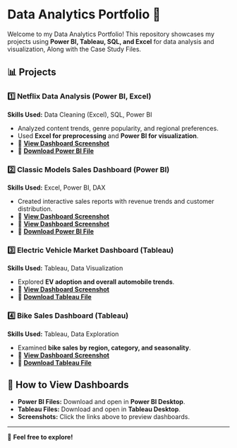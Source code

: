 # Data Analytics Portfolio 🎯  

Welcome to my Data Analytics Portfolio! This repository showcases my projects using **Power BI, Tableau, SQL, and Excel** for data analysis and visualization, Along with the Case Study Files.

## 📊 Projects  

### 1️⃣ Netflix Data Analysis (Power BI, Excel)  
**Skills Used:** Data Cleaning (Excel), SQL, Power BI  
- Analyzed content trends, genre popularity, and regional preferences.  
- Used **Excel for preprocessing** and **Power BI for visualization**.  
- 📌 **[View Dashboard Screenshot](https://github.com/AashPathan/Data-Analytics-Portfolio/blob/main/Netflix%20Dashboard.png)**  
- 📂 **[Download Power BI File](https://github.com/AashPathan/Data-Analytics-Portfolio/blob/main/Netflix_Dashboard.pbix)**  

### 2️⃣ Classic Models Sales Dashboard (Power BI)  
**Skills Used:** Excel, Power BI, DAX  
- Created interactive sales reports with revenue trends and customer distribution.  
- 📌 **[View Dashboard Screenshot](https://github.com/AashPathan/Data-Analytics-Portfolio/blob/main/Sales%20Dashboard%201.png)**
- 📌 **[View Dashboard Screenshot](https://github.com/AashPathan/Data-Analytics-Portfolio/blob/main/Sales%20Dashboard%202.png)**  
- 📂 **[Download Power BI File](https://github.com/AashPathan/Data-Analytics-Portfolio/blob/main/Sales_Dashboard.pbix)**  

### 3️⃣ Electric Vehicle Market Dashboard (Tableau)  
**Skills Used:** Tableau, Data Visualization  
- Explored **EV adoption and overall automobile trends**.  
- 📌 **[View Dashboard Screenshot](https://github.com/AashPathan/Data-Analytics-Portfolio/blob/main/Tableau%20EV%20Car%20Dashboard.png)**  
- 📂 **[Download Tableau File](https://github.com/AashPathan/Data-Analytics-Portfolio/blob/main/EV%20Analysis.twb)**  

### 4️⃣ Bike Sales Dashboard (Tableau)  
**Skills Used:** Tableau, Data Exploration  
- Examined **bike sales by region, category, and seasonality**.  
- 📌 **[View Dashboard Screenshot](https://github.com/AashPathan/Data-Analytics-Portfolio/blob/main/Tableau%20Bike%20Sales%20Dashboard.png)**  
- 📂 **[Download Tableau File](https://github.com/AashPathan/Data-Analytics-Portfolio/blob/main/Bike%20Sales%20Dashboard.twb)**  

## 🔗 How to View Dashboards  
- **Power BI Files:** Download and open in **Power BI Desktop**.  
- **Tableau Files:** Download and open in **Tableau Desktop**.  
- **Screenshots:** Click the links above to preview dashboards.  

---
👋 **Feel free to explore!** 
